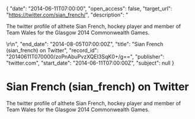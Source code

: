 {
  "date": "2014-06-11T07:00:00", 
  "open_access": false, 
  "target_url": "https://twitter.com/sian_french/", 
  "description": "<p>The twitter profile of althete Sian French, hockey player and member of Team Wales for the Glasgow 2014 Commonwealth Games.</p>\r\n", 
  "end_date": "2014-08-05T07:00:00Z", 
  "title": "Sian French (sian_french) on Twitter", 
  "record_id": "20140611T070000/zoPnAbuPvzXQEI3SqK0+/g==", 
  "publisher": "twitter.com", 
  "start_date": "2014-06-11T07:00:00Z", 
  "subject": null
}

# Sian French (sian_french) on Twitter

<p>The twitter profile of althete Sian French, hockey player and member of Team Wales for the Glasgow 2014 Commonwealth Games.</p>
